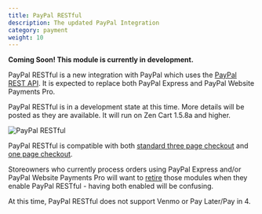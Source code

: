 ```yaml
---
title: PayPal RESTful
description: The updated PayPal Integration
category: payment 
weight: 10
---
```


**Coming Soon! This module is currently in development.**

PayPal RESTful is a new integration with PayPal which uses the 
[PayPal REST API](https://developer.paypal.com/api/rest/).
It is expected to replace both PayPal Express and PayPal Website Payments Pro.  

PayPal RESTful is in a development state at this time.  More details will be posted as they are available. It will run on Zen Cart 1.5.8a and higher. 

![PayPal RESTful](/images/paypal_restful.png)

PayPal RESTful is compatible with both [standard three page checkout](/user/storefront_pages/checkout/) and [one page checkout](/user/running/checkout/).

Storeowners who currently process orders using PayPal Express and/or PayPal Website Payments Pro will want to [retire](/user/payment/retirement/) those modules when they enable PayPal RESTful - having both enabled will be confusing. 

At this time, PayPal RESTful does not support Venmo or Pay Later/Pay in 4. 

